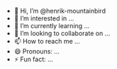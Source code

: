 - 👋 Hi, I’m @henrik-mountainbird
- 👀 I’m interested in ...
- 🌱 I’m currently learning ...
- 💞️ I’m looking to collaborate on ...
- 📫 How to reach me ...
- 😄 Pronouns: ...
- ⚡ Fun fact: ...

<!---
henrik-mountainbird/henrik-mountainbird is a ✨ special ✨ repository because its `README.md` (this file) appears on your GitHub profile.
You can click the Preview link to take a look at your changes.
--->
